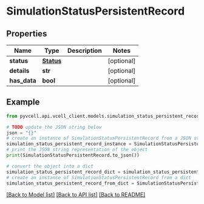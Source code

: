 # SimulationStatusPersistentRecord

## Properties

| Name         | Type                    | Description | Notes      |
| ------------ | ----------------------- | ----------- | ---------- |
| **status**   | [**Status**](Status.md) |             | [optional] |
| **details**  | **str**                 |             | [optional] |
| **has_data** | **bool**                |             | [optional] |

## Example

```python
from pyvcell.api.vcell_client.models.simulation_status_persistent_record import SimulationStatusPersistentRecord

# TODO update the JSON string below
json = "{}"
# create an instance of SimulationStatusPersistentRecord from a JSON string
simulation_status_persistent_record_instance = SimulationStatusPersistentRecord.from_json(json)
# print the JSON string representation of the object
print(SimulationStatusPersistentRecord.to_json())

# convert the object into a dict
simulation_status_persistent_record_dict = simulation_status_persistent_record_instance.to_dict()
# create an instance of SimulationStatusPersistentRecord from a dict
simulation_status_persistent_record_from_dict = SimulationStatusPersistentRecord.from_dict(simulation_status_persistent_record_dict)
```

[[Back to Model list]](../README.md#documentation-for-models) [[Back to API list]](../README.md#documentation-for-api-endpoints) [[Back to README]](../README.md)
